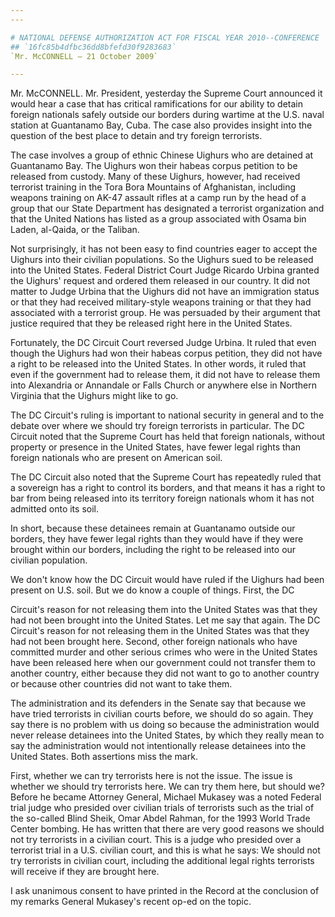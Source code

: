 ```yaml
---
---

# NATIONAL DEFENSE AUTHORIZATION ACT FOR FISCAL YEAR 2010--CONFERENCE
## `16fc85b4dfbc36dd8bfefd30f9283683`
`Mr. McCONNELL — 21 October 2009`

---
```



Mr. McCONNELL. Mr. President, yesterday the Supreme Court announced 
it would hear a case that has critical ramifications for our ability to 
detain foreign nationals safely outside our borders during wartime at 
the U.S. naval station at Guantanamo Bay, Cuba. The case also provides 
insight into the question of the best place to detain and try foreign 
terrorists.

The case involves a group of ethnic Chinese Uighurs who are detained 
at Guantanamo Bay. The Uighurs won their habeas corpus petition to be 
released from custody. Many of these Uighurs, however, had received 
terrorist training in the Tora Bora Mountains of Afghanistan, including 
weapons training on AK-47 assault rifles at a camp run by the head of a 
group that our State Department has designated a terrorist organization 
and that the United Nations has listed as a group associated with Osama 
bin Laden, al-Qaida, or the Taliban.

Not surprisingly, it has not been easy to find countries eager to 
accept the Uighurs into their civilian populations. So the Uighurs sued 
to be released into the United States. Federal District Court Judge 
Ricardo Urbina granted the Uighurs' request and ordered them released 
in our country. It did not matter to Judge Urbina that the Uighurs did 
not have an immigration status or that they had received military-style 
weapons training or that they had associated with a terrorist group. He 
was persuaded by their argument that justice required that they be 
released right here in the United States.

Fortunately, the DC Circuit Court reversed Judge Urbina. It ruled 
that even though the Uighurs had won their habeas corpus petition, they 
did not have a right to be released into the United States. In other 
words, it ruled that even if the government had to release them, it did 
not have to release them into Alexandria or Annandale or Falls Church 
or anywhere else in Northern Virginia that the Uighurs might like to 
go.

The DC Circuit's ruling is important to national security in general 
and to the debate over where we should try foreign terrorists in 
particular. The DC Circuit noted that the Supreme Court has held that 
foreign nationals, without property or presence in the United States, 
have fewer legal rights than foreign nationals who are present on 
American soil.

The DC Circuit also noted that the Supreme Court has repeatedly ruled 
that a sovereign has a right to control its borders, and that means it 
has a right to bar from being released into its territory foreign 
nationals whom it has not admitted onto its soil.

In short, because these detainees remain at Guantanamo outside our 
borders, they have fewer legal rights than they would have if they were 
brought within our borders, including the right to be released into our 
civilian population.

We don't know how the DC Circuit would have ruled if the Uighurs had 
been present on U.S. soil. But we do know a couple of things. First, 
the DC


Circuit's reason for not releasing them into the United States was that 
they had not been brought into the United States. Let me say that 
again. The DC Circuit's reason for not releasing them in the United 
States was that they had not been brought here. Second, other foreign 
nationals who have committed murder and other serious crimes who were 
in the United States have been released here when our government could 
not transfer them to another country, either because they did not want 
to go to another country or because other countries did not want to 
take them.

The administration and its defenders in the Senate say that because 
we have tried terrorists in civilian courts before, we should do so 
again. They say there is no problem with us doing so because the 
administration would never release detainees into the United States, by 
which they really mean to say the administration would not 
intentionally release detainees into the United States. Both assertions 
miss the mark.

First, whether we can try terrorists here is not the issue. The issue 
is whether we should try terrorists here. We can try them here, but 
should we? Before he became Attorney General, Michael Mukasey was a 
noted Federal trial judge who presided over civilian trials of 
terrorists such as the trial of the so-called Blind Sheik, Omar Abdel 
Rahman, for the 1993 World Trade Center bombing. He has written that 
there are very good reasons we should not try terrorists in a civilian 
court. This is a judge who presided over a terrorist trial in a U.S. 
civilian court, and this is what he says: We should not try terrorists 
in civilian court, including the additional legal rights terrorists 
will receive if they are brought here.

I ask unanimous consent to have printed in the Record at the 
conclusion of my remarks General Mukasey's recent op-ed on the topic.